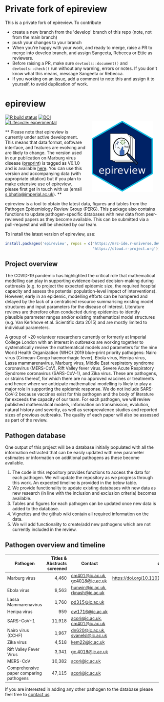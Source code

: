 # Private fork of epireview

This is a private fork of epireview. To contribute

* create a new branch from the 'develop' branch of this repo (note,
  not from the main branch)
* push your changes to your branch
* When you're happy with your work, and ready to merge, raise a PR to
  merge into develop branch, and assign Sangeeta, Rebecca or Ettie as
  reviewers.
* Before raising a PR, make sure `devtools::document()` and
  `devtools::check()` run without any warning, errors or notes. If you
  don't know what this means, message Sangeeta or Rebecca.
* If you working on an issue, add a comment to note this and assign it
  to yourself, to avoid duplication of work.

# epireview

<a href="https://github.com/mrc-ide/epireview"><img src="man/figures/hex-epireview.png" align="right" width="200" style="padding: 20px;"></a>

<!-- badges: start -->
[![R build status](https://github.com/mrc-ide/epireview/workflows/R-CMD-check/badge.svg)](https://github.com/mrc-ide/epireview/actions)
[![DOI](https://zenodo.org/badge/655602716.svg)](https://zenodo.org/badge/latestdoi/655602716)
[![Lifecycle: experimental](https://img.shields.io/badge/lifecycle-experimental-orange.svg)](https://lifecycle.r-lib.org/articles/stages.html#experimental)
<!-- badges: end -->

**
Please note that epireview is currently under active development. This means that data format, software interface, and features are evolving and are likely to change.
The version used in our publication on Marburg virus disease ([preprint](https://doi.org/10.1101/2023.07.10.23292424)) is tagged as V0.1.0 and is available [here](https://github.com/mrc-ide/epireview/releases/tag/v0.1.0). You can use this version and accompanying data (with appropriate citation) but if you plan to make extensive use of epireview, please first get in touch with us (email s.bhatia@imperial.ac.uk).
**

epireview is a tool to obtain the latest data, figures and tables from the Pathogen Epidemiology Review Group (PERG). This package also contains functions to update pathogen-specific databases with new data from peer-reviewed papers as they become available. This can be submitted via a pull-request and will be checked by our team.

To install the latest version of epireview, use:

```r
install.packages('epireview', repos = c('https://mrc-ide.r-universe.dev',
                                        'https://cloud.r-project.org'))
```

## Project overview
The COVID-19 pandemic has highlighted the critical role that mathematical modelling can play in supporting evidence-based decision-making during outbreaks (e.g. to project the expected epidemic size, the required hospital capacity and assess the potential population-level impact of interventions). However, early in an epidemic, modelling efforts can be hampered and delayed by the lack of a centralised resource summarising existing model structures and input parameters for the disease of interest. Literature reviews are therefore often conducted during epidemics to identify plausible parameter ranges and/or existing mathematical model structures (e.g. Van Kerkhove et al. Scientific data 2015) and are mostly limited to individual parameters.

A group of ~20 volunteer researchers currently or formerly at Imperial College London with an interest in outbreaks are working together to systematically review the mathematical models and parameters for the nine World Health Organization (WHO) 2019 blue-print priority pathogens: Nairo virus (Crimean-Congo haemorrhagic fever), Ebola virus, Henipa virus, Lassa mammarenavirus, Marburg virus, Middle East respiratory syndrome coronavirus (MERS-CoV), Rift Valley fever virus, Severe Acute Respiratory Syndrome coronavirus (SARS-CoV-1), and Zika virus. These are pathogens, or strains thereof, for which there are no approved vaccines or treatments and hence where we anticipate mathematical modelling is likely to play a major role in supporting the epidemic response. We do not include SARS-CoV-2 because vaccines exist for this pathogen and the body of literature far exceeds the capacity of our team. For each pathogen, we will review published mathematical models, information on transmission, evolution, natural history and severity, as well as seroprevalence studies and reported sizes of previous outbreaks. The quality of each paper will also be assessed as part of the review. 

## Pathogen database
One output of this project will be a database initially populated with all the information extracted that can be easily updated with new parameter estimates or information on additional pathogens as these become available. 

1. The code in this repository provides functions to access the data for each pathogen. We will update the repository as we progress through this work. An expected timeline is provided in the below table.
2. We provide functionality to update existing databases with new data as new research (in line with the inclusion and exclusion criteria) becomes available.
3. Tables and figures for each pathogen can be updated once new data is added to the database.
4. Vignettes and the github wiki contain all required information on the data.
5. We will add functionality to create/add new pathogens which are not currently included in the review. 

## Pathogen overview and timeline

| Pathogen  | Titles & Abstracts screened | Contact | doi|
| --------- |         -------------------:|      -- | -- |
| Marburg virus | 4,460 | cm401@ic.ac.uk, gc4018@ic.ac.uk | https://doi.org/10.1101/2023.07.10.23292424||
| Ebola virus   | 9,563 | hunwin@ic.ac.uk, rknash@ic.ac.uk||
| Lassa Mammarenavirus  | 1,760 | pd315@ic.ac.uk ||
| Henipa virus  |           959 | cw1716@ic.ac.uk ||
| SARS-CoV-1    |        11,918 | acori@ic.ac.uk, cm401@ic.ac.uk || 
| Nairo virus (CCHF) |     1,967| dn620@ic.ac.uk, svanelsl@ic.ac.uk||
| Zika virus|              4,518| kem22@ic.ac.uk||
| Rift Valley Fever Virus| 3,341| gc.4018@ic.ac.uk||
| MERS-CoV|               10,382| acori@ic.ac.uk||
| Comprehensive paper comparing pathogens |47,115| acori@ic.ac.uk||

If you are interested in adding any other pathogen to the database please feel free to [contact us](cm401@ic.ac.uk).
